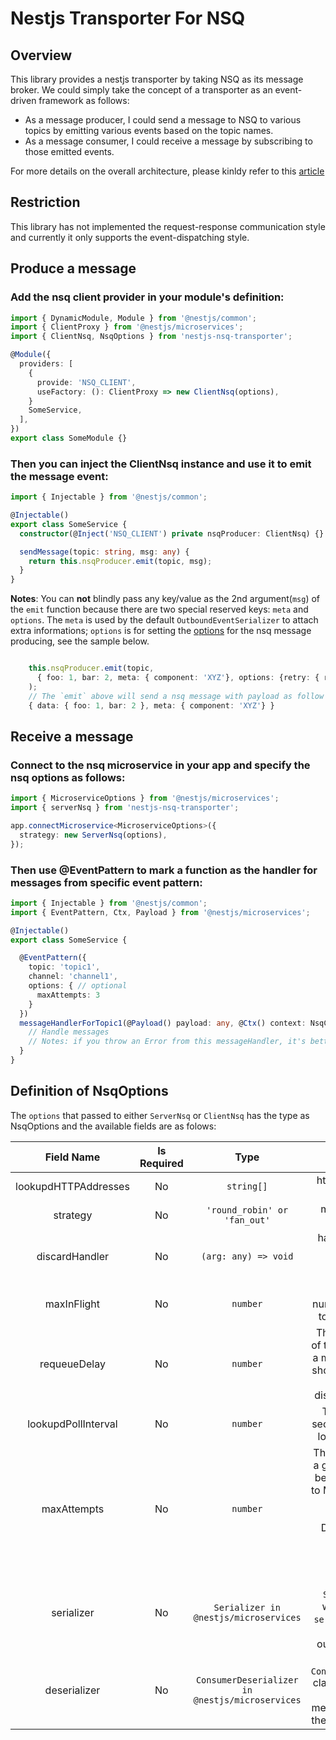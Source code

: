 # Nestjs Transporter For NSQ

## Overview

This library provides a nestjs transporter by taking NSQ as its message broker. We could simply take the concept of a transporter as an event-driven framework as follows:

- As a message producer, I could send a message to NSQ to various topics by emitting various events based on the topic names.
- As a message consumer, I could receive a message by subscribing to those emitted events.

For more details on the overall
architecture, please kinldy refer to this [article](https://dev.to/nestjs/integrate-nestjs-with-external-services-using-microservice-transporters-part-1-p3)

## Restriction

This library has not implemented the request-response communication style and currently it only supports the event-dispatching style.

## Produce a message

### Add the nsq client provider in your module's definition:

```typescript
import { DynamicModule, Module } from '@nestjs/common';
import { ClientProxy } from '@nestjs/microservices';
import { ClientNsq, NsqOptions } from 'nestjs-nsq-transporter';

@Module({
  providers: [
    {
      provide: 'NSQ_CLIENT',
      useFactory: (): ClientProxy => new ClientNsq(options),
    }
    SomeService,
  ],
})
export class SomeModule {}
```

### Then you can inject the ClientNsq instance and use it to emit the message event:

```typescript
import { Injectable } from '@nestjs/common';

@Injectable()
export class SomeService {
  constructor(@Inject('NSQ_CLIENT') private nsqProducer: ClientNsq) {}

  sendMessage(topic: string, msg: any) {
    return this.nsqProducer.emit(topic, msg);
  }
}
```
**Notes**: You  can **not** blindly pass any key/value as the 2nd argument(`msg`) of the `emit` function because there are two special reserved keys: `meta` and `options`. The `meta` is used by the default `OutboundEventSerializer` to attach extra informations; `options` is for setting the [options](https://github.com/Wiredcraft/nsq-strategies#new-producerconnectconfig-option) for the nsq message producing, see the sample below.

```typescript

    this.nsqProducer.emit(topic,
      { foo: 1, bar: 2, meta: { component: 'XYZ'}, options: {retry: { retries: 3 } }
    );
    // The `emit` above will send a nsq message with payload as follow with 3 times retry strategy.
    { data: { foo: 1, bar: 2 }, meta: { component: 'XYZ'} }

```


## Receive a message

### Connect to the nsq microservice in your app and specify the nsq options as follows:

```typescript
import { MicroserviceOptions } from '@nestjs/microservices';
import { serverNsq } from 'nestjs-nsq-transporter';

app.connectMicroservice<MicroserviceOptions>({
  strategy: new ServerNsq(options),
});
```

### Then use @EventPattern to mark a function as the handler for messages from specific event pattern:

```typescript
import { Injectable } from '@nestjs/common';
import { EventPattern, Ctx, Payload } from '@nestjs/microservices';

@Injectable()
export class SomeService {

  @EventPattern({
    topic: 'topic1',
    channel: 'channel1',
    options: { // optional
      maxAttempts: 3
    }
  })
  messageHandlerForTopic1(@Payload() payload: any, @Ctx() context: NsqContext)
    // Handle messages
    // Notes: if you throw an Error from this messageHandler, it's better to use `RpcException` so that we have explicit log in nsq-transporter.
  }
}
```

## Definition of NsqOptions

The `options` that passed to either `ServerNsq` or `ClientNsq` has the type as NsqOptions and the available fields are as folows:

|      Field Name      | Is Required |                      Type                       |                                                                           Description                                                                            |              Example               |
| :------------------: | :---------: | :---------------------------------------------: | :--------------------------------------------------------------------------------------------------------------------------------------------------------------: | :--------------------------------: |
| lookupdHTTPAddresses |     No      |                   `string[]`                    |                                                                http address list for nsq lookupds                                                                |    `['http://localhost:4161']`     |
|       strategy       |     No      |          `'round_robin' or 'fan_out'`           |                                                                     message sending strategy                                                                     |           `round_robin`            |
|    discardHandler    |     No      |              `(arg: any) => void`               |                                                      handler function to process when message is discarded                                                       |  `(arg: any) => console.log(arg)`  |
|     maxInFlight      |     No      |                    `number`                     |                                                        The maximum number of messages to process at once                                                         |                `1`                 |
|     requeueDelay     |     No      |                    `number`                     |                        The default amount of time (milliseconds) a message requeued should be delayed by before being dispatched by nsqd.                        |              `90000`               |
| lookupdPollInterval  |     No      |                    `number`                     |                                                     The frequency in seconds for querying lookupd instances.                                                     |                `60`                |
|     maxAttempts      |     No      |                    `number`                     | The number of times a given message will be attempted (given to MESSAGE handler) before it will be handed to the DISCARD handler and then automatically finished |                `3`                 |
|      serializer      |     No      |      `Serializer in @nestjs/microservices`      |                             The instance of `Serializer` class which provides a `serialize` method to serialize the outbound message                             |  `serialize(value: any) => value`  |
|     deserializer     |     No      | `ConsumerDeserializer in @nestjs/microservices` |                      The instance of `ConsumerDeserializer` class which provides a `deserialize` method to deserialize the inbound message                       | `deserialize(value: any) => value` |
